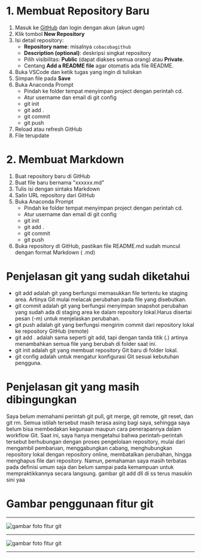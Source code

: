 # 1. Membuat Repository Baru
1. Masuk ke [GitHub](https://github.com) dan login dengan akun (akun ugm)
2. Klik tombol **New Repository**
3. Isi detail repository:
   - **Repository name**: misalnya `cobacobagithub`
   - **Description (optional)**: deskripsi singkat repository
   - Pilih visibilitas: **Public** (dapat diakses semua orang) atau **Private**.
   - Centang **Add a README file** agar otomatis ada file README.
4. Buka VSCode dan ketik tugas yang ingin di tuliskan
5. Simpan file pada **Save**
6. Buka Anaconda Prompt 
   - Pindah ke folder tempat menyimpan project dengan perintah cd.
   - Atur username dan email di git config
   - git init
   - git add .
   - git commit
   - git push
7. Reload atau refresh GitHub
8. File terupdate


# 2. Membuat Markdown
1. Buat repository baru di GitHub
2. Buat file baru bernama "xxxxxx.md"
3. Tulis isi dengan sintaks Markdown
4. Salin URL repository dari GitHub
5. Buka Anaconda Prompt
   - Pindah ke folder tempat menyimpan project dengan perintah cd.
   - Atur username dan email di git config
   - git init
   - git add .
   - git commit
   - git push
6. Buka repository di GitHub, pastikan file README.md sudah muncul dengan format Markdown ( .md)

# Penjelasan git yang sudah diketahui
   - git add adalah git yang berfungsi memasukkan file tertentu ke staging area. Artinya Git mulai melacak perubahan pada file yang disebutkan.
   - git commit adalah git yang berfungsi menyimpan snapshot perubahan yang sudah ada di staging area ke dalam repository lokal.Harus disertai pesan (-m) untuk menjelaskan perubahan.
   - git push adalah git yang berfungsi mengirim commit dari repository lokal ke repository GitHub (remote)
   - git add . adalah sama seperti git add, tapi dengan tanda titik (.) artinya menambahkan semua file yang berubah di folder saat ini.
   - git init adalah git yang membuat repository Git baru di folder lokal.
   - git config adalah untuk mengatur konfigurasi Git sesuai kebutuhan pengguna.


 # Penjelasan git yang masih dibingungkan
   
Saya belum memahami perintah git pull, git merge, git remote, git reset, dan git rm. Semua istilah tersebut masih terasa asing bagi saya, sehingga saya belum bisa membedakan kegunaan maupun cara penerapannya dalam workflow Git. Saat ini, saya hanya mengetahui bahwa perintah-perintah tersebut berhubungan dengan proses pengelolaan repository, mulai dari mengambil pembaruan, menggabungkan cabang, menghubungkan repository lokal dengan repository online, membatalkan perubahan, hingga menghapus file dari repository. Namun, pemahaman saya masih terbatas pada definisi umum saja dan belum sampai pada kemampuan untuk mempraktikkannya secara langsung.
gambar git add dll di ss terus masukin sini yaa  


# Gambar penggunaan fitur git
---
![gambar foto fitur git](./image/gambarmetkom1.png)

---

![gambar foto fitur git](./image/gambarmetkom2.png)

---